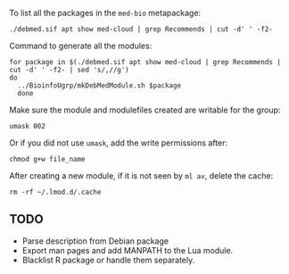 To list all the packages in the `med-bio` metapackage:

```
./debmed.sif apt show med-cloud | grep Recommends | cut -d' ' -f2-
```

Command to generate all the modules:

```
for package in $(./debmed.sif apt show med-cloud | grep Recommends | cut -d' ' -f2- | sed 's/,//g')
do
  ../BioinfoUgrp/mkDebMedModule.sh $package
  done
```

Make sure the module and modulefiles created are writable for the group:

```
umask 002
```

Or if you did not use `umask`, add the write permissions after:

```
chmod g+w file_name
```

After creating a new module, if it is not seen by `ml av`, delete the cache:

```
rm -rf ~/.lmod.d/.cache
```

## TODO

 - Parse description from Debian package
 - Export man pages and add MANPATH to the Lua module.
 - Blacklist R package or handle them separately.
